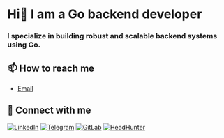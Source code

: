 # Hi👋 I am a Go backend developer

### I specialize in building robust and scalable backend systems using Go.

## 📫 How to reach me

- [Email](mailto:xasannosirov094@gmail.com)

## 🔗 Connect with me

[![LinkedIn](https://img.shields.io/badge/LinkedIn-blue?style=for-the-badge&logo=linkedin&logoColor=white)](https://www.linkedin.com/in/xasannosirov)
[![Telegram](https://img.shields.io/badge/Telegram-2CA5E0?style=for-the-badge&logo=telegram&logoColor=white)](https://t.me/xasannosirov)
[![GitLab](https://img.shields.io/badge/GitLab-330F63?style=for-the-badge&logo=gitlab&logoColor=white)](https://gitlab.com/xasannosirov)
[![HeadHunter](https://img.shields.io/badge/HeadHunter-red?style=for-the-badge&logo=headhunter&logoColor=white)](https://tashkent.hh.uz/resume/9d71792aff0d80a9b50039ed1f73685a675a57)
